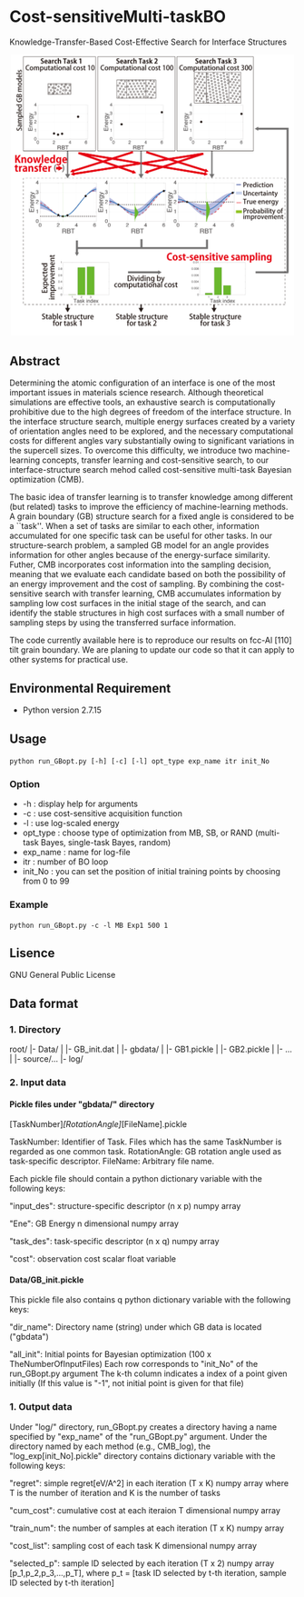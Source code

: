 # Cost-sensitiveMulti-taskBO
Knowledge-Transfer-Based Cost-Effective Search for Interface Structures

<div align="center">
<img src="figs/fig.png" width="500px">
</div>

## Abstract

Determining the atomic configuration of an interface is one of the most important issues in materials science research. Although theoretical simulations are effective tools, an exhaustive search is computationally prohibitive due to the high degrees of freedom of the interface structure. In the interface structure search, multiple energy surfaces created by a variety of orientation angles need to be explored, and the necessary computational costs for different angles vary substantially owing to significant variations in the supercell sizes. To overcome this difficulty, we introduce two machine-learning concepts, transfer learning and cost-sensitive search, to our interface-structure search mehod called cost-sensitive multi-task Bayesian optimization (CMB).

The basic idea of transfer learning is to transfer knowledge among different (but related) tasks to improve the efficiency of machine-learning methods. A grain boundary (GB) structure search for a fixed angle is considered to be a ``task''. When a set of tasks are similar to each other, information accumulated for one specific task can be useful for other tasks. In our structure-search problem, a sampled GB model for an angle provides information for other angles because of the energy-surface similarity. Futher, CMB incorporates cost information into the sampling decision, meaning that we evaluate each candidate based on both the possibility of an energy improvement and the cost of sampling. By combining the cost-sensitive search with transfer learning, CMB accumulates information by sampling low cost surfaces in the initial stage of the search, and can identify the stable structures in high cost surfaces with a small number of sampling steps by using the transferred surface information.

The code currently available here is to reproduce our results on fcc-Al [110] tilt grain boundary. We are planing to update our code so that it can apply to other systems for practical use.

## Environmental Requirement
- Python version 2.7.15

## Usage
`python run_GBopt.py [-h] [-c] [-l] opt_type exp_name itr init_No`

### Option
- -h : display help for arguments
- -c : use cost-sensitive acquisition function
- -l : use log-scaled energy
- opt_type : choose type of optimization from MB, SB, or RAND (multi-task Bayes, single-task Bayes, random)
- exp_name : name for log-file
- itr : number of BO loop
- init_No : you can set the position of initial training points by choosing from 0 to 99

### Example
`python run_GBopt.py -c -l MB Exp1 500 1`

## Lisence
GNU General Public License

## Data format

### 1. Directory

root/
    |- Data/
    |    |- GB_init.dat
    |    |- gbdata/
    |           |- GB1.pickle
    |           |- GB2.pickle
    |           |-  ...
    |
    |- source/...
    |- log/

### 2. Input data 

#### Pickle files under "gbdata/" directory

[TaskNumber]_[RotationAngle]_[FileName].pickle

TaskNumber: Identifier of Task. Files which has the same TaskNumber is regarded as one common task.
RotationAngle: GB rotation angle used as task-specific descriptor.
FileName: Arbitrary file name.

Each pickle file should contain a python dictionary variable with the following keys:

"input_des": structure-specific descriptor
             (n x p) numpy array

"Ene": GB Energy
       n dimensional numpy array

"task_des": task-specific descriptor
            (n x q) numpy array
        
"cost": observation cost
        scalar float variable


#### Data/GB_init.pickle

This pickle file also contains q python dictionary variable with the following keys:

"dir_name": Directory name (string) under which GB data is located ("gbdata")

"all_init": Initial points for Bayesian optimization
            (100 x TheNumberOfInputFiles)
            Each row corresponds to "init_No" of the run_GBopt.py argument
	    The k-th column indicates a index of a point given initially (If this value is "-1", not initial point is given for that file)

### 1. Output data

Under "log/" directory, run_GBopt.py creates a directory having a name specified by "exp_name" of the "run_GBopt.py" argument. Under the directory named by each method (e.g., CMB_log), the "log_exp[init_No].pickle" directory contains dictionary variable with the following keys:

"regret": simple regret[eV/A^2] in each iteration
        (T x K) numpy array where T is the number of iteration and K is the number of tasks

"cum_cost": cumulative cost at each iteraion
        T dimensional numpy array
    
"train_num": the number of samples at each iteration
        (T x K) numpy array
    
"cost_list": sampling cost of each task
        K dimensional numpy array
    
"selected_p": sample ID selected by each iteration
        (T x 2) numpy array [p_1,p_2,p_3,...,p_T], where p_t = [task ID selected by t-th iteration, sample ID selected by t-th iteration]
